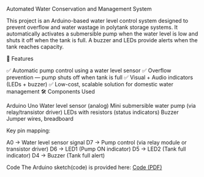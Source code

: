 Automated Water Conservation and Management System

This project is an Arduino-based water level control system designed to prevent overflow and water wastage in polytank storage systems.
It automatically activates a submersible pump when the water level is low and shuts it off when the tank is full. A buzzer and LEDs provide alerts when the tank reaches capacity.

🚀 Features

✅ Automatic pump control using a water level sensor
✅ Overflow prevention — pump shuts off when tank is full
✅ Visual + Audio indicators (LEDs + buzzer)
✅ Low-cost, scalable solution for domestic water management
🛠 Components Used

Arduino Uno
Water level sensor (analog)
Mini submersible water pump (via relay/transistor driver)
LEDs with resistors (status indicators)
Buzzer
Jumper wires, breadboard

Key pin mapping:

A0 → Water level sensor signal
D7 → Pump control (via relay module or transistor driver)
D6 → LED1 (Pump ON indicator)
D5 → LED2 (Tank full indicator)
D4 → Buzzer (Tank full alert)

Code 
The Arduino sketch(code) is provided here: [Code (PDF)](Code/)